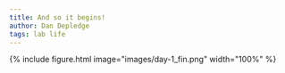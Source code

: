 ```yaml
---
title: And so it begins!
author: Dan Depledge
tags: lab life
---
```


{%
  include figure.html
  image="images/day-1_fin.png"
  width="100%"
%}
